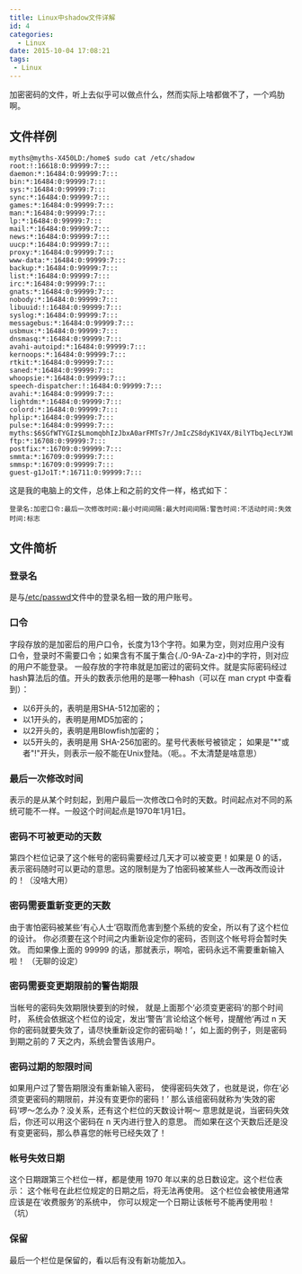```yaml
---
title: Linux中shadow文件详解
id: 4
categories:
  - Linux
date: 2015-10-04 17:08:21
tags:
 - Linux
---
```


加密密码的文件，听上去似乎可以做点什么，然而实际上啥都做不了，一个鸡肋啊。

## 文件样例
```
myths@myths-X450LD:/home$ sudo cat /etc/shadow
root:!:16618:0:99999:7:::
daemon:*:16484:0:99999:7:::
bin:*:16484:0:99999:7:::
sys:*:16484:0:99999:7:::
sync:*:16484:0:99999:7:::
games:*:16484:0:99999:7:::
man:*:16484:0:99999:7:::
lp:*:16484:0:99999:7:::
mail:*:16484:0:99999:7:::
news:*:16484:0:99999:7:::
uucp:*:16484:0:99999:7:::
proxy:*:16484:0:99999:7:::
www-data:*:16484:0:99999:7:::
backup:*:16484:0:99999:7:::
list:*:16484:0:99999:7:::
irc:*:16484:0:99999:7:::
gnats:*:16484:0:99999:7:::
nobody:*:16484:0:99999:7:::
libuuid:!:16484:0:99999:7:::
syslog:*:16484:0:99999:7:::
messagebus:*:16484:0:99999:7:::
usbmux:*:16484:0:99999:7:::
dnsmasq:*:16484:0:99999:7:::
avahi-autoipd:*:16484:0:99999:7:::
kernoops:*:16484:0:99999:7:::
rtkit:*:16484:0:99999:7:::
saned:*:16484:0:99999:7:::
whoopsie:*:16484:0:99999:7:::
speech-dispatcher:!:16484:0:99999:7:::
avahi:*:16484:0:99999:7:::
lightdm:*:16484:0:99999:7:::
colord:*:16484:0:99999:7:::
hplip:*:16484:0:99999:7:::
pulse:*:16484:0:99999:7:::
myths:$6$GfWTYGIz$LmomqbhIzJbxA0arFMTs7r/JmIcZS8dyK1V4X/BilYTbqJecLYJWLTFTUoWcPKTF6iPH.kbj2ZDzSbb5d.PUE1:16618:0:99999:7:::
ftp:*:16708:0:99999:7:::
postfix:*:16709:0:99999:7:::
smmta:*:16709:0:99999:7:::
smmsp:*:16709:0:99999:7:::
guest-g1Jo1T:*:16711:0:99999:7:::
```
这是我的电脑上的文件，总体上和之前的文件一样，格式如下：
```
登录名:加密口令:最后一次修改时间:最小时间间隔:最大时间间隔:警告时间:不活动时间:失效时间:标志
```

## 文件简析

### 登录名
是与[/etc/passwd](http://120.27.41.126/wordpress/?p=27)文件中的登录名相一致的用户账号。

### 口令
字段存放的是加密后的用户口令，长度为13个字符。如果为空，则对应用户没有口令，登录时不需要口令；如果含有不属于集合{./0-9A-Za-z}中的字符，则对应的用户不能登录。
一般存放的字符串就是加密过的密码文件。就是实际密码经过hash算法后的值。开头的数表示他用的是哪一种hash（可以在 man crypt 中查看到）：
* 以$6$开头的，表明是用SHA-512加密的；
* 以$1$开头的，表明是用MD5加密的；
* 以$2$开头的，表明是用Blowfish加密的；
* 以$5$开头的，表明是用 SHA-256加密的。星号代表帐号被锁定；
如果是"*"或者"!"开头，则表示一般不能在Unix登陆。（呃。。不太清楚是啥意思）

### 最后一次修改时间
表示的是从某个时刻起，到用户最后一次修改口令时的天数。时间起点对不同的系统可能不一样。一般这个时间起点是1970年1月1日。

### 密码不可被更动的天数
第四个栏位记录了这个帐号的密码需要经过几天才可以被变更！如果是 0 的话， 表示密码随时可以更动的意思。这的限制是为了怕密码被某些人一改再改而设计的！（没啥大用）

### 密码需要重新变更的天数
由于害怕密码被某些‘有心人士’窃取而危害到整个系统的安全，所以有了这个栏位的设计。 你必须要在这个时间之内重新设定你的密码，否则这个帐号将会暂时失效。 而如果像上面的 99999 的话，那就表示，啊哈，密码永远不需要重新输入啦！ （无聊的设定）

### 密码需要变更期限前的警告期限
当帐号的密码失效期限快要到的时候， 就是上面那个‘必须变更密码’的那个时间时， 系统会依据这个栏位的设定，发出‘警告’言论给这个帐号，提醒他‘再过 n 天你的密码就要失效了，请尽快重新设定你的密码呦！’，如上面的例子，则是密码到期之前的 7 天之内，系统会警告该用户。

### 密码过期的恕限时间
如果用户过了警告期限没有重新输入密码， 使得密码失效了，也就是说，你在‘必须变更密码的期限前，并没有变更你的密码！’ 那么该组密码就称为‘失效的密码’啰～怎么办？没关系，还有这个栏位的天数设计啊～ 意思就是说，当密码失效后，你还可以用这个密码在 n 天内进行登入的意思。 而如果在这个天数后还是没有变更密码，那么恭喜您的帐号已经失效了！

### 帐号失效日期
这个日期跟第三个栏位一样，都是使用 1970 年以来的总日数设定。这个栏位表示： 这个帐号在此栏位规定的日期之后，将无法再使用。 这个栏位会被使用通常应该是在‘收费服务’的系统中， 你可以规定一个日期让该帐号不能再使用啦！（坑）

### 保留
最后一个栏位是保留的，看以后有没有新功能加入。
